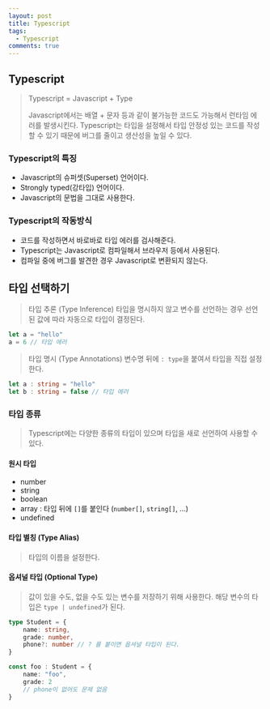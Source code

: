 ```yaml
---
layout: post
title: Typescript
tags:
  - Typescript
comments: true
---
```


## Typescript

> Typescript = Javascript + Type
> 
> Javascript에서는 배열 + 문자 등과 같이 불가능한 코드도 가능해서 런타임 에러를 발생시킨다.
> Typescript는 타입을 설정해서 타입 안정성 있는 코드를 작성할 수 있기 때문에 버그를 줄이고 생산성을 높일 수 있다.

### Typescript의 특징
- Javascript의 슈퍼셋(Superset) 언어이다.
- Strongly typed(강타입) 언어이다.
- Javascript의 문법을 그대로 사용한다.

### Typescript의 작동방식
- 코드를 작성하면서 바로바로 타입 에러를 검사해준다.
- Typescript는 Javascript로 컴파일해서 브라우저 등에서 사용된다.
- 컴파일 중에 버그를 발견한 경우 Javascript로 변환되지 않는다.



## 타입 선택하기


> 타입 추론 (Type Inference)
> 타입을 명시하지 않고 변수를 선언하는 경우 선언된 값에 따라 자동으로 타입이 결정된다.

``` typescript
let a = "hello"
a = 6 // 타입 에러
```

> 타입 명시 (Type Annotations)
> 변수명 뒤에 `: type`을 붙여서 타입을 직접 설정한다.
``` typescript
let a : string = "hello"
let b : string = false // 타입 에러
```


### 타입 종류
> Typescript에는 다양한 종류의 타입이 있으며 타입을 새로 선언하여 사용할 수 있다.


#### 원시 타입
- number
- string
- boolean
- array : 타입 뒤에 `[]`를 붙인다 (`number[]`, `string[]`, ...)
- undefined

#### 타입 별칭 (Type Alias)
> 타입의 이름을 설정한다.

#### 옵셔널 타입 (Optional Type)

> 값이 있을 수도, 없을 수도 있는 변수를 저장하기 위해 사용한다.
> 해당 변수의 타입은 `type | undefined`가 된다.

```typescript
type Student = {
	name: string,
	grade: number,
	phone?: number // ? 를 붙이면 옵셔널 타입이 된다.
}

const foo : Student = {
	name: "foo",
	grade: 2
	// phone이 없어도 문제 없음
}
```